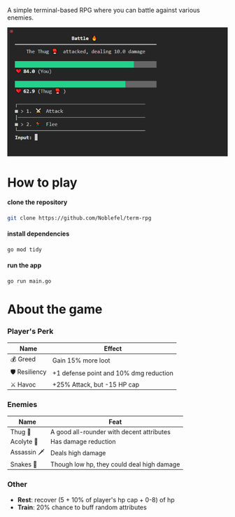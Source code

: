 A simple terminal-based RPG where you can battle against various enemies.

<img src="https://github.com/Noblefel/term-rpg/blob/main/sample.PNG">

# How to play

#### clone the repository
```bash
git clone https://github.com/Noblefel/term-rpg
``` 

#### install dependencies 
```sh
go mod tidy
```

#### run the app 
```sh
go run main.go
```

# About the game

### Player's Perk
| Name | Effect |
| -------- | ------- |  
| 💰 Greed | Gain 15% more loot |
| 🛡️ Resiliency | +1 defense point and 10% dmg reduction |
| ⚔️ Havoc | +25% Attack, but -15 HP cap|

### Enemies
| Name | Feat |
| -------- | ------- |  
| Thug 🥊 | A good all-rounder with decent attributes |
| Acolyte 🧙| Has damage reduction |
| Assassin 🗡️| Deals high damage |
| Snakes 🐍 | Though low hp, they could deal high damage |

### Other
- **Rest**: recover (5 + 10% of player's hp cap + 0-8) of hp
- **Train**: 20% chance to buff random attributes